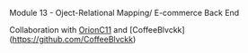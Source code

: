 Module 13 - Oject-Relational Mapping/ E-commerce Back End

Collaboration with [OrionC11](https://github.com/OrionC11) and [CoffeeBlvckk] (https://github.com/CoffeeBlvckk)